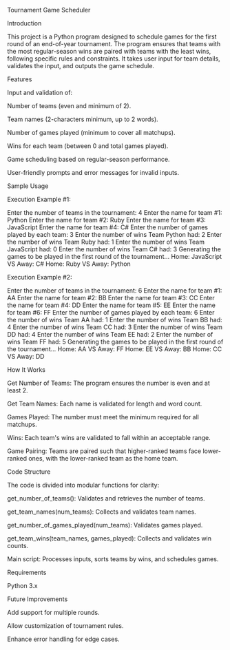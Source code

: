Tournament Game Scheduler

Introduction

This project is a Python program designed to schedule games for the first round of an end-of-year tournament. The program ensures that teams with the most regular-season wins are paired with teams with the least wins, following specific rules and constraints. It takes user input for team details, validates the input, and outputs the game schedule.

Features

Input and validation of:

Number of teams (even and minimum of 2).

Team names (2-characters minimum, up to 2 words).

Number of games played (minimum to cover all matchups).

Wins for each team (between 0 and total games played).

Game scheduling based on regular-season performance.

User-friendly prompts and error messages for invalid inputs.

Sample Usage

Execution Example #1:

Enter the number of teams in the tournament: 4
Enter the name for team #1: Python
Enter the name for team #2: Ruby
Enter the name for team #3: JavaScript
Enter the name for team #4: C#
Enter the number of games played by each team: 3
Enter the number of wins Team Python had: 2
Enter the number of wins Team Ruby had: 1
Enter the number of wins Team JavaScript had: 0
Enter the number of wins Team C# had: 3
Generating the games to be played in the first round of the tournament...
Home: JavaScript VS Away: C#
Home: Ruby VS Away: Python

Execution Example #2:

Enter the number of teams in the tournament: 6
Enter the name for team #1: AA
Enter the name for team #2: BB
Enter the name for team #3: CC
Enter the name for team #4: DD
Enter the name for team #5: EE
Enter the name for team #6: FF
Enter the number of games played by each team: 6
Enter the number of wins Team AA had: 1
Enter the number of wins Team BB had: 4
Enter the number of wins Team CC had: 3
Enter the number of wins Team DD had: 4
Enter the number of wins Team EE had: 2
Enter the number of wins Team FF had: 5
Generating the games to be played in the first round of the tournament...
Home: AA VS Away: FF
Home: EE VS Away: BB
Home: CC VS Away: DD

How It Works

Get Number of Teams: The program ensures the number is even and at least 2.

Get Team Names: Each name is validated for length and word count.

Games Played: The number must meet the minimum required for all matchups.

Wins: Each team's wins are validated to fall within an acceptable range.

Game Pairing: Teams are paired such that higher-ranked teams face lower-ranked ones, with the lower-ranked team as the home team.

Code Structure

The code is divided into modular functions for clarity:

get_number_of_teams(): Validates and retrieves the number of teams.

get_team_names(num_teams): Collects and validates team names.

get_number_of_games_played(num_teams): Validates games played.

get_team_wins(team_names, games_played): Collects and validates win counts.

Main script: Processes inputs, sorts teams by wins, and schedules games.

Requirements

Python 3.x

Future Improvements

Add support for multiple rounds.

Allow customization of tournament rules.

Enhance error handling for edge cases.
